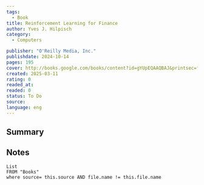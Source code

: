 ```yaml
---
tags:
  - Book
title: Reinforcement Learning for Finance 
author: Yves J. Hilpisch
category: 
  - Computers

publisher: "O'Reilly Media, Inc."
publishdate: 2024-10-14
pages: 195
cover: http://books.google.com/books/content?id=gYUpEQAAQBAJ&printsec=frontcover&img=1&zoom=1&edge=curl&source=gbs_api
created: 2025-03-11
rating: 0
readed_at: 
readed: 0
status: To Do
source: 
language: eng
---
```

## Summary


## Notes
```dataview
List 
FROM "Books"
where source= this.source AND file.name != this.file.name
```